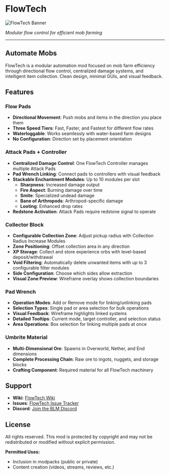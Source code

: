 
# FlowTech

![FlowTech Banner](https://deonjonker.com/blm/flowtech/flowtech_banner.png)

_Modular flow control for efficient mob farming_

----------

## Automate Mobs

FlowTech is a modular automation mod focused on mob farm efficiency through directional flow control, centralized damage systems, and intelligent item collection. Clean design, minimal GUIs, and visual feedback.

## Features

### Flow Pads

-   **Directional Movement**: Push mobs and items in the direction you place them
-   **Three Speed Tiers**: Fast, Faster, and Fastest for different flow rates
-   **Waterloggable**: Works seamlessly with water-based farm designs
-   **No Configuration**: Direction set by placement orientation

### Attack Pads + Controller

-   **Centralized Damage Control**: One FlowTech Controller manages multiple Attack Pads
-   **Pad Wrench Linking**: Connect pads to controllers with visual feedback
-   **Stackable Enchantment Modules**: Up to 10 modules per slot
    -   **Sharpness**: Increased damage output
    -   **Fire Aspect**: Burning damage over time
    -   **Smite**: Specialized undead damage
    -   **Bane of Arthropods**: Arthropod-specific damage
    -   **Looting**: Enhanced drop rates
-   **Redstone Activation**: Attack Pads require redstone signal to operate

### Collector Block

-   **Configurable Collection Zone**: Adjust pickup radius with Collection Radius Increase Modules
-   **Zone Positioning**: Offset collection area in any direction
-   **XP Storage**: Collect and store experience orbs with level-based deposit/withdrawal
-   **Void Filtering**: Automatically delete unwanted items with up to 3 configurable filter modules
-   **Side Configuration**: Choose which sides allow extraction
-   **Visual Zone Preview**: Wireframe overlay shows collection boundaries

### Pad Wrench

-   **Operation Modes**: Add or Remove mode for linking/unlinking pads
-   **Selection Types**: Single pad or area selection for bulk operations
-   **Visual Feedback**: Wireframe highlights linked systems
-   **Detailed Tooltips**: Current mode, target controller, and selection status
-   **Area Operations**: Box selection for linking multiple pads at once

### Umbrite Material

-   **Multi-Dimensional Ore**: Spawns in Overworld, Nether, and End dimensions
-   **Complete Processing Chain**: Raw ore to ingots, nuggets, and storage blocks
-   **Crafting Component**: Required material for all FlowTech machinery

## Support

-   **Wiki**: [FlowTech Wiki](https://github.com/blocklogicmodding/FlowTech/wiki)
- **Issues**: [FlowTech Issue Tracker](https://github.com/blocklogicmodding/FlowTech/issues)
-   **Discord**: [Join the BLM Discord](https://discord.gg/YtdA3AMqsX)

## License

All rights reserved. This mod is protected by copyright and may not be redistributed or modified without explicit permission.

**Permitted Uses:**

-   Inclusion in modpacks (public or private)
-   Content creation (videos, streams, reviews, etc.)